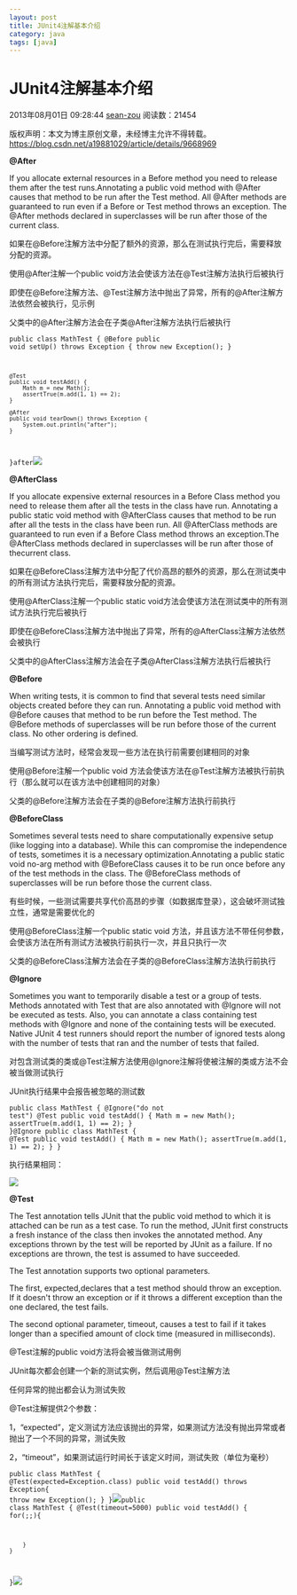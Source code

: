 ```yaml
---
layout: post
title: JUnit4注解基本介绍 
category: java
tags: [java]
---
```




# JUnit4注解基本介绍

 2013年08月01日 09:28:44 [sean-zou](https://me.csdn.net/a19881029) 阅读数：21454

 版权声明：本文为博主原创文章，未经博主允许不得转载。 https://blog.csdn.net/a19881029/article/details/9668969

**@After**

If you allocate external resources in a Before method you need to release them after the test runs.Annotating a public void method with @After causes that method to be run after the Test method. All @After methods are guaranteed to run even if a Before or Test method throws an exception. The @After methods declared in superclasses will be run after those of the current class.

如果在@Before注解方法中分配了额外的资源，那么在测试执行完后，需要释放分配的资源。

使用@After注解一个public void方法会使该方法在@Test注解方法执行后被执行

即使在@Before注解方法、@Test注解方法中抛出了异常，所有的@After注解方法依然会被执行，见示例

父类中的@After注解方法会在子类@After注解方法执行后被执行

<code class="language-java">public class MathTest {
	@Before
	public void setUp() throws Exception {
		throw new Exception();
	}

	@Test
	public void testAdd() {
		Math m = new Math();
		assertTrue(m.add(1, 1) == 2);
	}

	@After
	public void tearDown() throws Exception {
		System.out.println("after");
	}
}</code><code class="language-plain">after</code>![](https://img-blog.csdn.net/20130731180209203?watermark/2/text/aHR0cDovL2Jsb2cuY3Nkbi5uZXQvYTE5ODgxMDI5/font/5a6L5L2T/fontsize/400/fill/I0JBQkFCMA==/dissolve/70/gravity/Center)

**@AfterClass**

If you allocate expensive external resources in a Before Class method you need to release them after all the tests in the class have run. Annotating a public static void method with @AfterClass causes that method to be run after all the tests in the class have been run. All @AfterClass methods are guaranteed to run even if a Before Class method throws an exception.The @AfterClass methods declared in superclasses will be run after those of thecurrent class.

如果在@BeforeClass注解方法中分配了代价高昂的额外的资源，那么在测试类中的所有测试方法执行完后，需要释放分配的资源。

使用@AfterClass注解一个public static void方法会使该方法在测试类中的所有测试方法执行完后被执行

即使在@BeforeClass注解方法中抛出了异常，所有的@AfterClass注解方法依然会被执行

父类中的@AfterClass注解方法会在子类@AfterClass注解方法执行后被执行

**@Before**

When writing tests, it is common to find that several tests need similar objects created before they can run. Annotating a public void method with @Before causes that method to be run before the Test method. The @Before methods of superclasses will be run before those of the current class. No other ordering is defined.

当编写测试方法时，经常会发现一些方法在执行前需要创建相同的对象

使用@Before注解一个public void 方法会使该方法在@Test注解方法被执行前执行（那么就可以在该方法中创建相同的对象）

父类的@Before注解方法会在子类的@Before注解方法执行前执行

**@BeforeClass**

Sometimes several tests need to share computationally expensive setup (like logging into a database). While this can compromise the independence of tests, sometimes it is a necessary optimization.Annotating a public static void no-arg method with @BeforeClass causes it to be run once before any of the test methods in the class. The @BeforeClass methods of superclasses will be run before those the current class.

有些时候，一些测试需要共享代价高昂的步骤（如数据库登录），这会破坏测试独立性，通常是需要优化的

使用@BeforeClass注解一个public static void 方法，并且该方法不带任何参数，会使该方法在所有测试方法被执行前执行一次，并且只执行一次

父类的@BeforeClass注解方法会在子类的@BeforeClass注解方法执行前执行

**@Ignore**

Sometimes you want to temporarily disable a test or a group of tests. Methods annotated with Test that are also annotated with @Ignore will not be executed as tests. Also, you can annotate a class containing test methods with @Ignore and none of the containing tests will be executed. Native JUnit 4 test runners should report the number of ignored tests along with the number of tests that ran and the number of tests that failed.

对包含测试类的类或@Test注解方法使用@Ignore注解将使被注解的类或方法不会被当做测试执行

JUnit执行结果中会报告被忽略的测试数

<code class="language-java">public class MathTest {
	@Ignore("do not test")
	@Test
	public void testAdd() {
		Math m = new Math();
		assertTrue(m.add(1, 1) == 2);
	}
}</code><code class="language-java">@Ignore
public class MathTest {
	@Test
	public void testAdd() {
		Math m = new Math();
		assertTrue(m.add(1, 1) == 2);
	}
}</code>

执行结果相同：

![](https://img-blog.csdn.net/20130731172321953?watermark/2/text/aHR0cDovL2Jsb2cuY3Nkbi5uZXQvYTE5ODgxMDI5/font/5a6L5L2T/fontsize/400/fill/I0JBQkFCMA==/dissolve/70/gravity/Center)

**@Test**

The Test annotation tells JUnit that the public void method to which it is attached can be run as a test case. To run the method, JUnit first constructs a fresh instance of the class then invokes the annotated method. Any exceptions thrown by the test will be reported by JUnit as a failure. If no exceptions are thrown, the test is assumed to have succeeded.

The Test annotation supports two optional parameters.

The first, expected,declares that a test method should throw an exception. If it doesn't throw an exception or if it throws a different exception than the one declared, the test fails.

The second optional parameter, timeout, causes a test to fail if it takes longer than a specified amount of clock time (measured in milliseconds).

@Test注解的public void方法将会被当做测试用例

JUnit每次都会创建一个新的测试实例，然后调用@Test注解方法

任何异常的抛出都会认为测试失败

@Test注解提供2个参数：

1，“expected”，定义测试方法应该抛出的异常，如果测试方法没有抛出异常或者抛出了一个不同的异常，测试失败

2，“timeout”，如果测试运行时间长于该定义时间，测试失败（单位为毫秒）

<code class="language-java">public class MathTest {
	@Test(expected=Exception.class)
	public void testAdd() throws Exception{
		throw new Exception();
	}
}</code>![](https://img-blog.csdn.net/20130801092840062?watermark/2/text/aHR0cDovL2Jsb2cuY3Nkbi5uZXQvYTE5ODgxMDI5/font/5a6L5L2T/fontsize/400/fill/I0JBQkFCMA==/dissolve/70/gravity/Center)<code class="language-java">public class MathTest {
	@Test(timeout=5000)
	public void testAdd() {
		for(;;){

		}
	}
}</code>![](https://img-blog.csdn.net/20130801092410531?watermark/2/text/aHR0cDovL2Jsb2cuY3Nkbi5uZXQvYTE5ODgxMDI5/font/5a6L5L2T/fontsize/400/fill/I0JBQkFCMA==/dissolve/70/gravity/Center)

